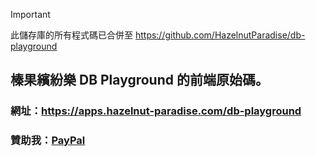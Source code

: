 > [!IMPORTANT]
> 此儲存庫的所有程式碼已合併至 https://github.com/HazelnutParadise/db-playground

## 榛果繽紛樂 DB Playground 的前端原始碼。
### 網址：https://apps.hazelnut-paradise.com/db-playground
### 贊助我：[PayPal](https://www.paypal.me/tingzhen666)
